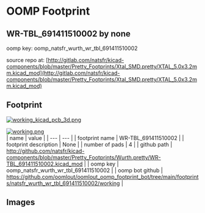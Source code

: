 # OOMP Footprint  
## WR-TBL_691411510002  by none  
  
oomp key: oomp_natsfr_wurth_wr_tbl_691411510002  
  
source repo at: [http://gitlab.com/natsfr/kicad-components/blob/master/Pretty_Footprints/Xtal_SMD.pretty/XTAL_5.0x3.2mm.kicad_mod](http://gitlab.com/natsfr/kicad-components/blob/master/Pretty_Footprints/Xtal_SMD.pretty/XTAL_5.0x3.2mm.kicad_mod)  
## Footprint  
  
[![working_kicad_pcb_3d.png](working_kicad_pcb_3d_600.png)](working_kicad_pcb_3d.png)  
  
[![working.png](working_600.png)](working.png)  
| name | value | 
| --- | --- | 
| footprint name | WR-TBL_691411510002 | 
| footprint description | None | 
| number of pads | 4 | 
| github path | http://github.com/natsfr/kicad-components/blob/master/Pretty_Footprints/Wurth.pretty/WR-TBL_691411510002.kicad_mod | 
| oomp key | oomp_natsfr_wurth_wr_tbl_691411510002 | 
| oomp bot github | https://github.com/oomlout/oomlout_oomp_footprint_bot/tree/main/footprints/natsfr_wurth_wr_tbl_691411510002/working | 
## Images  
